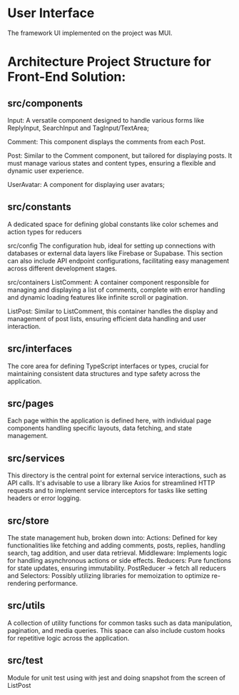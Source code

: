 # User Interface

The framework UI implemented on the project was MUI.

# Architecture Project Structure for Front-End Solution:

## src/components

Input: A versatile component designed to handle various forms like ReplyInput, SearchInput and TagInput/TextArea;

Comment: This component displays the comments from each Post.

Post: Similar to the Comment component, but tailored for displaying posts. It must manage various states and content types, ensuring a flexible and dynamic user experience.

UserAvatar: A component for displaying user avatars;

## src/constants
A dedicated space for defining global constants like color schemes and action types for reducers

src/config
The configuration hub, ideal for setting up connections with databases or external data layers like Firebase or Supabase. This section can also include API endpoint configurations, facilitating easy management across different development stages.

src/containers
ListComment: A container component responsible for managing and displaying a list of comments, complete with error handling and dynamic loading features like infinite scroll or pagination.

ListPost: Similar to ListComment, this container handles the display and management of post lists, ensuring efficient data handling and user interaction.

## src/interfaces
The core area for defining TypeScript interfaces or types, crucial for maintaining consistent data structures and type safety across the application.

## src/pages
Each page within the application is defined here, with individual page components handling specific layouts, data fetching, and state management.

## src/services
This directory is the central point for external service interactions, such as API calls. It's advisable to use a library like Axios for streamlined HTTP requests and to implement service interceptors for tasks like setting headers or error logging.

## src/store
The state management hub, broken down into:
    Actions: Defined for key functionalities like fetching and adding comments, posts, replies, handling search, tag addition, and user data retrieval.
    Middleware: Implements logic for handling asynchronous actions or side effects.
    Reducers: Pure functions for state updates, ensuring immutability.
        PostReducer -> fetch all reducers and
    Selectors: Possibly utilizing libraries for memoization to optimize re-rendering performance.

## src/utils
A collection of utility functions for common tasks such as data manipulation, pagination, and media queries. This space can also include custom hooks for repetitive logic across the application.

## src/test
Module for unit test using with jest and doing snapshot from the screen of ListPost